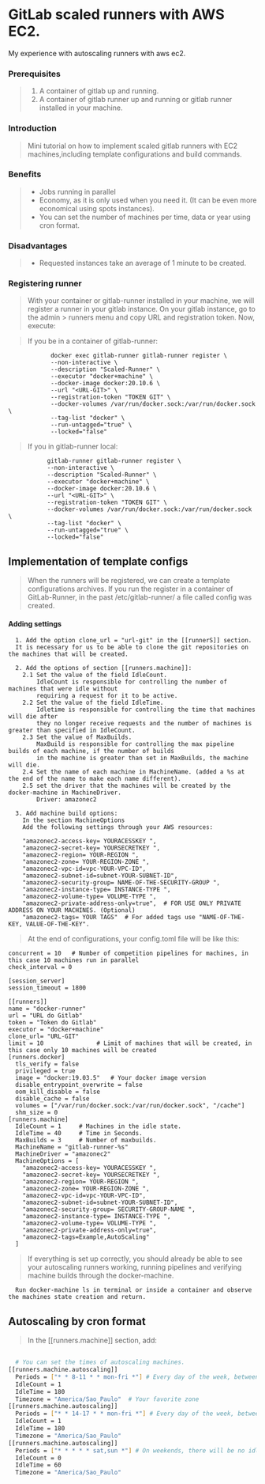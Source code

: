<html>
  <body>
    <h1> GitLab scaled runners with AWS EC2. </h1>
    My experience with autoscaling runners with aws ec2.
   
   <h3> Prerequisites </h3>
    
   >   1. A container of gitlab up and running.
   >   2. A container of gitlab runner up and running or gitlab runner installed in your machine.
   
   <h3> Introduction </h3>
  
   >  Mini tutorial on how to implement scaled gitlab runners with EC2 machines,including template configurations 
      and build commands.
    
   <h3> Benefits </h3>
   
   > - Jobs running in parallel
   > - Economy, as it is only used when you need it. (It can be even more economical using spots instances).
   > - You can set the number of machines per time, data or year using cron format.
    
   <h3> Disadvantages </h3>
   
   > - Requested instances take an average of 1 minute to be created.
    
   <h3>  Registering runner </h3>
    
  >    With your container or gitlab-runner installed in your machine, we will register a runner in your gitlab instance.
  >    On your gitlab instance, go to the admin > runners menu and copy URL and registration token.
  >    Now, execute:
    
  > If you be in a container of gitlab-runner:
    
  ```
              docker exec gitlab-runner gitlab-runner register \
              --non-interactive \
              --description "Scaled-Runner" \
              --executor "docker+machine" \
              --docker-image docker:20.10.6 \
              --url "<URL-GIT>" \
              --registration-token "TOKEN GIT" \
              --docker-volumes /var/run/docker.sock:/var/run/docker.sock \
              --tag-list "docker" \
              --run-untagged="true" \ 
              --locked="false"
   ```
    
   > If you in gitlab-runner local:
    
   ```
              gitlab-runner gitlab-runner register \
              --non-interactive \
              --description "Scaled-Runner" \
              --executor "docker+machine" \
              --docker-image docker:20.10.6 \
              --url "<URL-GIT>" \
              --registration-token "TOKEN GIT" \
              --docker-volumes /var/run/docker.sock:/var/run/docker.sock \
              --tag-list "docker" \
              --run-untagged="true" \ 
              --locked="false"
   ```
   
  ## Implementation of template configs 
  > When the runners will be registered, we can create a template configurations archives.
  > If you run the register in a container of GitLab-Runner, in the past /etc/gitlab-runner/ a file called config was created.
  
  #### Adding settings
  ```
    1. Add the option clone_url = "url-git" in the [[runnerS]] section.
    It is necessary for us to be able to clone the git repositories on the machines that will be created.
  ```
  ```
    2. Add the options of section [[runners.machine]]:
      2.1 Set the value of the field IdleCount.
          IdleCount is responsible for controlling the number of machines that were idle without 
          requiring a request for it to be active.
      2.2 Set the value of the field IdleTime.
          Idletime is responsible for controlling the time that machines will die after
          they no longer receive requests and the number of machines is greater than specified in IdleCount.
      2.3 Set the value of MaxBuilds.
          MaxBuild is responsible for controlling the max pipeline builds of each machine, if the number of builds
          in the machine is greater than set in MaxBuilds, the machine will die.
      2.4 Set the name of each machine in MachineName. (added a %s at the end of the name to make each name different).
      2.5 set the driver that the machines will be created by the docker-machine in MachineDriver.
          Driver: amazonec2
  ```
  ```
    3. Add machine build options:
      In the section MachineOptions
      Add the following settings through your AWS resources:
    
      "amazonec2-access-key= YOURACESSKEY ",
      "amazonec2-secret-key= YOURSECRETKEY ",
      "amazonec2-region= YOUR-REGION ",
      "amazonec2-zone= YOUR-REGION-ZONE ",
      "amazonec2-vpc-id=vpc-YOUR-VPC-ID",
      "amazonec2-subnet-id=subnet-YOUR-SUBNET-ID",
      "amazonec2-security-group= NAME-OF-THE-SECURITY-GROUP ",
      "amazonec2-instance-type= INSTANCE-TYPE ",
      "amazonec2-volume-type= VOLUME-TYPE ",
      "amazonec2-private-address-only=true",  # FOR USE ONLY PRIVATE ADDRESS ON YOUR MACHINES. (Optional)
      "amazonec2-tags= YOUR TAGS"  # For added tags use "NAME-OF-THE-KEY, VALUE-OF-THE-KEY". 
  ```
  
  > At the end of configurations, your config.toml file will be like this:
   
  ```
concurrent = 10   # Number of competition pipelines for machines, in this case 10 machines run in parallel
check_interval = 0

[session_server]
  session_timeout = 1800

[[runners]]
  name = "docker-runner"
  url = "URL do Gitlab"
  token = "Token do Gitlab"
  executor = "docker+machine"
  clone_url= "URL-GIT"
  limit = 10               # Limit of machines that will be created, in this case only 10 machines will be created
  [runners.docker]
    tls_verify = false
    privileged = true 
    image = "docker:19.03.5"   # Your docker image version
    disable_entrypoint_overwrite = false
    oom_kill_disable = false
    disable_cache = false
    volumes = ["/var/run/docker.sock:/var/run/docker.sock", "/cache"]
    shm_size = 0
  [runners.machine]
    IdleCount = 1     # Machines in the idle state.
    IdleTime = 40     # Time in Seconds.
    MaxBuilds = 3     # Number of maxbuilds.
    MachineName = "gitlab-runner-%s"
    MachineDriver = "amazonec2"
    MachineOptions = [
      "amazonec2-access-key= YOURACESSKEY ",
      "amazonec2-secret-key= YOURSECRETKEY ",
      "amazonec2-region= YOUR-REGION ",
      "amazonec2-zone= YOUR-REGION-ZONE ",
      "amazonec2-vpc-id=vpc-YOUR-VPC-ID",
      "amazonec2-subnet-id=subnet-YOUR-SUBNET-ID",
      "amazonec2-security-group= SECURITY-GROUP-NAME ",
      "amazonec2-instance-type= INSTANCE-TYPE ",
      "amazonec2-volume-type= VOLUME-TYPE ",
      "amazonec2-private-address-only=true",
      "amazonec2-tags=Example,AutoScaling"
    ]

  ```
  > If everything is set up correctly, you should already be able to see your autoscaling runners working,
    running pipelines and verifying machine builds through the docker-machine.
  ``` 
    Run docker-machine ls in terminal or inside a container and observe the machines state creation and return.
  ```
    
  ## Autoscaling by cron format
    
  > In the [[runners.machine]] section, add:
    
  ```sh
    
    # You can set the times of autoscaling machines.
  [[runners.machine.autoscaling]]
    Periods = ["* * 8-11 * * mon-fri *"] # Every day of the week, between 8:00am and 11:59am, there will be an idle machine.
    IdleCount = 1
    IdleTime = 180
    Timezone = "America/Sao_Paulo"  # Your favorite zone
  [[runners.machine.autoscaling]]
    Periods = ["* * 14-17 * * mon-fri *"] # Every day of the week, between 14:00pm and 17:59, there will be an idle machine.
    IdleCount = 1
    IdleTime = 180
    Timezone = "America/Sao_Paulo"
  [[runners.machine.autoscaling]]
    Periods = ["* * * * * sat,sun *"] # On weekends, there will be no idle machines.
    IdleCount = 0
    IdleTime = 60
    Timezone = "America/Sao_Paulo"
    
  ```
  
  </body>
</html>
